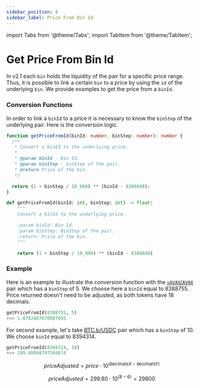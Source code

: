 ```yaml
---
sidebar_position: 8
sidebar_label: Price From Bin Id
---
```


import Tabs from '@theme/Tabs';
import TabItem from '@theme/TabItem';

# Get Price From Bin Id

In v2.1 each `bin` holds the liquidity of the pair for a specific price range. Thus, it is possible to link a certain `bin` to a price by using the `id` of the underlying `bin`. We provide examples to get the price from a `binId`.

### Conversion Functions

In order to link a `binId` to a price it is necessary to know the `binStep` of the underlying pair. Here is the conversion logic.
<Tabs>
<TabItem value="typescript" label="Typescript">

```typescript
function getPriceFromId(binId: number, binStep: number): number {
  /**
   * Convert a binId to the underlying price.
   *
   * @param binId - Bin Id.
   * @param binStep - binStep of the pair.
   * @return Price of the bin.
   */

  return (1 + binStep / 10_000) ** (binId - 8388608);
}
```

</TabItem>
<TabItem value="python" label="Python" default>

```python
def getPriceFromId(binId: int, binStep: int) -> float:
    """
    Convert a binId to the underlying price.

    :param binId: Bin Id.
    :param binStep: BinStep of the pair.
    :return: Price of the bin.
    """

    return (1 + binStep / 10_000) ** (binId - 8388608)
```

</TabItem>
</Tabs>

### Example

Here is an example to illustrate the conversion function with the [`sAVAX`/`AVAX`](https://traderjoexyz.com/avalanche/pool/v21/0x2b2c81e08f1af8835a78bb2a90ae924ace0ea4be/AVAX/5) pair which has a `binStep` of 5. We choose here a `binId` equal to 8388755. Price returned doesn't need to be adjusted, as both tokens have 18 decimals.

```python
getPriceFromId(8388755, 5)
>>> 1.0762487670087693
```

For second example, let's take [BTC.b/USDC](https://traderjoexyz.com/avalanche/pool/v21/0x152b9d0fdc40c096757f570a51e494bd4b943e50/0xb97ef9ef8734c71904d8002f8b6bc66dd9c48a6e/10) pair which has a `binStep` of 10. We choose `binId` equal to 8394314.

```python
getPriceFromId(8394314, 10)
>>> 299.80998797504674
```

$$
priceAdjusted = price\cdot 10^{(\text{decimalsX} - \text{decimalsY})}
$$

$$
priceAdjusted = 299.80 \cdot 10^{(\text{8} - \text{6})} = 29800
$$
